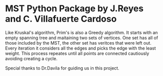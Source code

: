 # MST Python Package by J.Reyes and C. Villafuerte Cardoso


Like Kruskal's algorithm, Prim's is also a Greedy algorithm.
It starts with an empty spanning tree and maitaining two sets of 
vertices. One set has all of those included by the MST, the other set
has veritces that were left out. Every iteration it considers all the edges 
and picks the edge with the least weight. This process repeates until all points are 
connected cautiously avoiding creating a cycle. 

Special thanks to Dr.Davila for guiding us in this project. 
